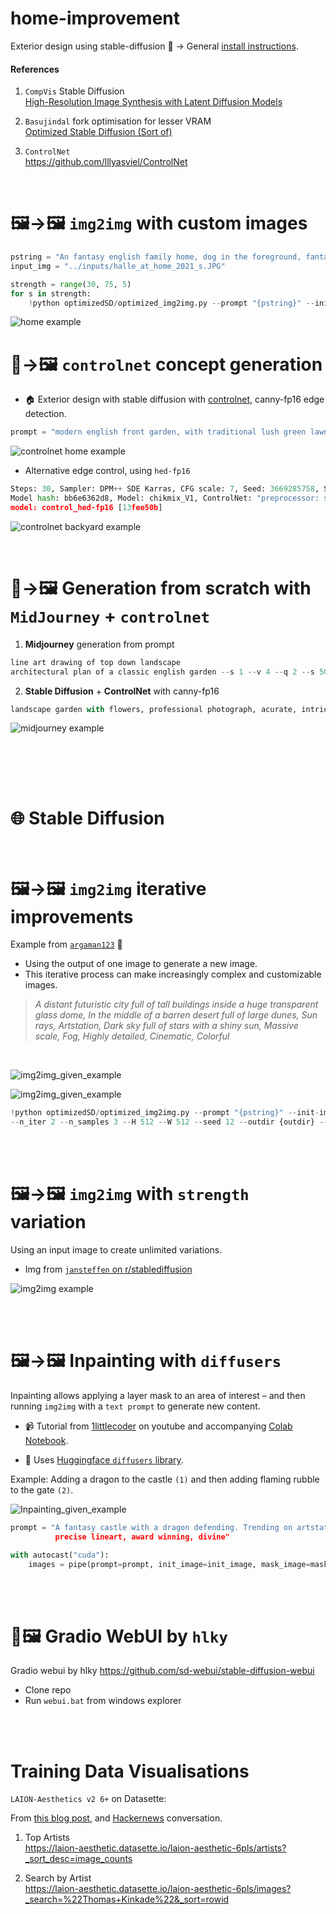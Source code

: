 # home-improvement

Exterior design using stable-diffusion 🏡 → General [install instructions](https://github.com/hlky/stable-diffusion/wiki/Installation).

#### References

1. `CompVis` Stable Diffusion  
   [High-Resolution Image Synthesis with Latent Diffusion Models](https://github.com/CompVis/stable-diffusion)

2. `Basujindal` fork optimisation for lesser VRAM  
   [Optimized Stable Diffusion (Sort of)](https://github.com/basujindal/stable-diffusion)

3. `ControlNet`  
https://github.com/lllyasviel/ControlNet



</br>  



# 🖼️→🖼️ `img2img` with custom images

```py
pstring = "An fantasy english family home, dog in the foreground, fantasy, illustration, trending on artstation"
input_img = "../inputs/halle_at_home_2021_s.JPG"

strength = range(30, 75, 5)
for s in strength:
    !python optimizedSD/optimized_img2img.py --prompt "{pstring}" --init-img {input_img} --strength {s*0.01} --seed 200 --outdir {outdir}
```

![home example](media/home_pic_dog.JPG)



# 🎨→🖼️ `controlnet` concept generation

* 🏠 Exterior design with stable diffusion with [controlnet](https://github.com/lllyasviel/ControlNet), canny-fp16 edge detection.  


```py
prompt = "modern english front garden, with traditional lush green lawn and striking architectural design"
```

![controlnet home example](media/controlnet_home.png)
</br>  

* Alternative edge control, using `hed-fp16`  
```py
Steps: 30, Sampler: DPM++ SDE Karras, CFG scale: 7, Seed: 3669285758, Size: 512x512, 
Model hash: bb6e6362d8, Model: chikmix_V1, ControlNet: "preprocessor: softedge_hed, 
model: control_hed-fp16 [13fee50b]
```
![controlnet backyard example](media/controlnet_backyard.png)

</br>  

# 🎨→🖼️ Generation from scratch with `MidJourney` + `controlnet` 
1. **Midjourney** generation from prompt
```py
line art drawing of top down landscape 
architectural plan of a classic english garden --s 1 --v 4 --q 2 --s 5000
```
2. **Stable Diffusion** + **ControlNet** with canny-fp16
```py
landscape garden with flowers, professional photograph, acurate, intricate
```
![midjourney example](media/controlnet_midjourney.png)



</br>  


</br>  </br>  

# 🌐 Stable Diffusion
</br>


# 🖼️→🖼️ `img2img` iterative improvements

Example from [`argaman123`](hhttps://old.reddit.com/r/StableDiffusion/comments/wzlmty/its_some_kind_of_black_magic_i_swear/) 🔗

- Using the output of one image to generate a new image.
- This iterative process can make increasingly complex and customizable images.

> _A distant futuristic city full of tall buildings inside a huge transparent glass dome, In the middle of a barren desert full of large dunes, Sun rays, Artstation, Dark sky full of stars with a shiny sun, Massive scale, Fog, Highly detailed, Cinematic, Colorful_

</br>

![img2img_given_example](inputs/011_iterative_design.JPG)

![img2img_given_example](inputs/021_iterative_design.JPG)

```py
!python optimizedSD/optimized_img2img.py --prompt "{pstring}" --init-img {input_img} --strength 0.8 
--n_iter 2 --n_samples 3 --H 512 --W 512 --seed 12 --outdir {outdir} --ddim_steps 200
```

</br>
</br>


# 🖼️→🖼️ `img2img` with `strength` variation

Using an input image to create unlimited variations.

- Img from [`jansteffen` on r/stablediffusion](https://www.reddit.com/r/StableDiffusion/comments/wwmjih/converting_a_minecraft_screenshot_into_a_painting/)

![img2img example](media/img2img_examples.JPG)

</br>


</br>

# 🖼️→🖼️ Inpainting with `diffusers`

Inpainting allows applying a layer mask to an area of interest – and then running `img2img` with a `text prompt` to generate new content.

   - 📹 Tutorial from [1littlecoder](https://www.youtube.com/watch?v=N913hReVxMM) on youtube and accompanying [Colab Notebook](https://colab.research.google.com/drive/1R2HJvufacjy7GNrGCwgSE3LbQBk5qcS3?usp=sharing#scrollTo=BnobY4zi0Pjs).

   - 🤗 Uses [Huggingface `diffusers` library](https://github.com/huggingface/diffusers).

Example: Adding a dragon to the castle `(1)` and then adding flaming rubble to the gate `(2)`.

![Inpainting_given_example](media/castle_inpainting.png)

```py
prompt = "A fantasy castle with a dragon defending. Trending on artstation, 
          precise lineart, award winning, divine"

with autocast("cuda"):
    images = pipe(prompt=prompt, init_image=init_image, mask_image=mask_image, strength=0.7)["sample"]
```


</br>
</br>


# 📱🖼️ Gradio WebUI by `hlky` 

Gradio webui by hlky https://github.com/sd-webui/stable-diffusion-webui

* Clone repo
* Run `webui.bat` from windows explorer


</br>
</br>

# Training Data Visualisations

`LAION-Aesthetics v2 6+` on Datasette:

From [this blog post](https://waxy.org/2022/08/exploring-12-million-of-the-images-used-to-train-stable-diffusions-image-generator/), and [Hackernews](https://news.ycombinator.com/item?id=32655497) conversation.

1. Top Artists  
   https://laion-aesthetic.datasette.io/laion-aesthetic-6pls/artists?_sort_desc=image_counts

2. Search by Artist  
   https://laion-aesthetic.datasette.io/laion-aesthetic-6pls/images?_search=%22Thomas+Kinkade%22&_sort=rowid


</br>
</br>

